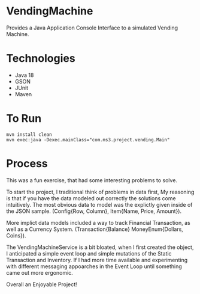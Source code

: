 # VendingMachine
Provides a Java Application Console Interface to a simulated Vending Machine.

# Technologies
- Java 18
- GSON
- JUnit
- Maven

# To Run
``` console
mvn install clean
mvn exec:java -Dexec.mainClass="com.ms3.project.vending.Main"
```
# Process
This was a fun exercise, that had some interesting problems to solve.

To start the project, I traditional think of problems in data first, My reasoning is that if you have the data modeled out correctly the solutions come intuitively.
The most obvious data to model was the explictly given inside of the JSON sample. (Config{Row, Column}, Item{Name, Price, Amount}).

More implict data models included a way to track Financial Transaction, as well as a Currency System.
(Transaction{Balance} MoneyEnum{Dollars, Coins}).

The VendingMachineService is a bit bloated, when I first created the object, I anticipated a simple event loop and simple mutations of the Static Transaction and Inventory. If I had more time available and experimenting with different messaging appoarches in the Event Loop until something came out more ergonomic. 

Overall an Enjoyable Project!
